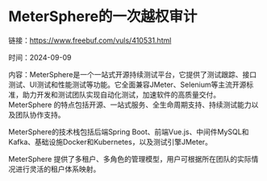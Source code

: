# MeterSphere的一次越权审计

链接：https://www.freebuf.com/vuls/410531.html

时间：2024-09-09

内容：MeterSphere是一个一站式开源持续测试平台，它提供了测试跟踪、接口测试、UI测试和性能测试等功能。它全面兼容JMeter、Selenium等主流开源标准，助力开发和测试团队实现自动化测试，加速软件的高质量交付。MeterSphere 的特点包括开源、一站式服务、全生命周期支持、持续测试能力以及团队协作支持。

MeterSphere的技术栈包括后端Spring Boot、前端Vue.js、中间件MySQL和Kafka、基础设施Docker和Kubernetes，以及测试引擎JMeter。

MeterSphere 提供了多租户、多角色的管理模型，用户可根据所在团队的实际情况进行灵活的租户体系映射。
